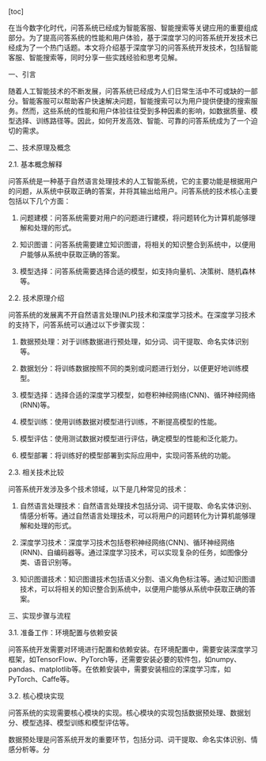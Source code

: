 
[toc]                    
                
                
在当今数字化时代，问答系统已经成为智能客服、智能搜索等关键应用的重要组成部分。为了提高问答系统的性能和用户体验，基于深度学习的问答系统开发技术已经成为了一个热门话题。本文将介绍基于深度学习的问答系统开发技术，包括智能客服、智能搜索等，同时分享一些实践经验和思考见解。

一、引言

随着人工智能技术的不断发展，问答系统已经成为人们日常生活中不可或缺的一部分。智能客服可以帮助客户快速解决问题，智能搜索可以为用户提供便捷的搜索服务。然而，这些系统的性能和用户体验往往受到多种因素的影响，如数据质量、模型选择、训练路径等。因此，如何开发高效、智能、可靠的问答系统成为了一个迫切的需求。

二、技术原理及概念

2.1. 基本概念解释

问答系统是一种基于自然语言处理技术的人工智能系统，它的主要功能是根据用户的问题，从系统中获取正确的答案，并将其输出给用户。问答系统的技术核心主要包括以下几个方面：

1. 问题建模：问答系统需要对用户的问题进行建模，将问题转化为计算机能够理解和处理的形式。

2. 知识图谱：问答系统需要建立知识图谱，将相关的知识整合到系统中，以便用户能够从系统中获取正确的答案。

3. 模型选择：问答系统需要选择合适的模型，如支持向量机、决策树、随机森林等。

2.2. 技术原理介绍

问答系统的发展离不开自然语言处理(NLP)技术和深度学习技术。在深度学习技术的支持下，问答系统可以通过以下步骤实现：

1. 数据预处理：对于训练数据进行预处理，如分词、词干提取、命名实体识别等。

2. 数据划分：将训练数据按照不同的类别或问题进行划分，以便更好地训练模型。

3. 模型选择：选择合适的深度学习模型，如卷积神经网络(CNN)、循环神经网络(RNN)等。

4. 模型训练：使用训练数据对模型进行训练，不断提高模型的性能。

5. 模型评估：使用测试数据对模型进行评估，确定模型的性能和泛化能力。

6. 模型部署：将训练好的模型部署到实际应用中，实现问答系统的功能。

2.3. 相关技术比较

问答系统开发涉及多个技术领域，以下是几种常见的技术：

1. 自然语言处理技术：自然语言处理技术包括分词、词干提取、命名实体识别、情感分析等。通过自然语言处理技术，可以将用户的问题转化为计算机能够理解和处理的形式。

2. 深度学习技术：深度学习技术包括卷积神经网络(CNN)、循环神经网络(RNN)、自编码器等。通过深度学习技术，可以实现复杂的任务，如图像分类、语音识别等。

3. 知识图谱技术：知识图谱技术包括语义分割、语义角色标注等。通过知识图谱技术，可以将相关的知识整合到系统中，以便用户能够从系统中获取正确的答案。

三、实现步骤与流程

3.1. 准备工作：环境配置与依赖安装

问答系统开发需要对环境进行配置和依赖安装。在环境配置中，需要安装深度学习框架，如TensorFlow、PyTorch等，还需要安装必要的软件包，如numpy、pandas、matplotlib等。在依赖安装中，需要安装相应的深度学习库，如PyTorch、Caffe等。

3.2. 核心模块实现

问答系统的实现需要核心模块的实现。核心模块的实现包括数据预处理、数据划分、模型选择、模型训练和模型评估等。

数据预处理是问答系统开发的重要环节，包括分词、词干提取、命名实体识别、情感分析等。分

